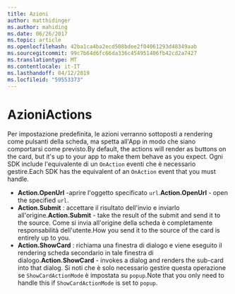 ```yaml
---
title: Azioni
author: matthidinger
ms.author: mahiding
ms.date: 06/26/2017
ms.topic: article
ms.openlocfilehash: 42ba1ca4ba2ecd508bdee2f04061293d48349aab
ms.sourcegitcommit: 99c7b64d6fc66da336c454951406fb42cd2a7427
ms.translationtype: MT
ms.contentlocale: it-IT
ms.lasthandoff: 04/12/2019
ms.locfileid: "59553373"
---
```

# <a name="actions"></a><span data-ttu-id="2d3e6-102">Azioni</span><span class="sxs-lookup"><span data-stu-id="2d3e6-102">Actions</span></span>

<span data-ttu-id="2d3e6-103">Per impostazione predefinita, le azioni verranno sottoposti a rendering come pulsanti della scheda, ma spetta all'App in modo che siano comportarsi come previsto.</span><span class="sxs-lookup"><span data-stu-id="2d3e6-103">By default, the actions will render as buttons on the card, but it's up to your app to make them behave as you expect.</span></span> <span data-ttu-id="2d3e6-104">Ogni SDK include l'equivalente di un `OnAction` eventi che è necessario gestire.</span><span class="sxs-lookup"><span data-stu-id="2d3e6-104">Each SDK has the equivalent of an `OnAction` event that you must handle.</span></span>

* <span data-ttu-id="2d3e6-105">**Action.OpenUrl** -aprire l'oggetto specificato `url`.</span><span class="sxs-lookup"><span data-stu-id="2d3e6-105">**Action.OpenUrl** - open the specified `url`.</span></span>  
* <span data-ttu-id="2d3e6-106">**Action.Submit** : accettare il risultato dell'invio e inviarlo all'origine.</span><span class="sxs-lookup"><span data-stu-id="2d3e6-106">**Action.Submit** - take the result of the submit and send it to the source.</span></span> <span data-ttu-id="2d3e6-107">Come si invia all'origine della scheda è completamente responsabilità dell'utente.</span><span class="sxs-lookup"><span data-stu-id="2d3e6-107">How you send it to the source of the card is entirely up to you.</span></span>
* <span data-ttu-id="2d3e6-108">**Action.ShowCard** : richiama una finestra di dialogo e viene eseguito il rendering scheda secondario in tale finestra di dialogo.</span><span class="sxs-lookup"><span data-stu-id="2d3e6-108">**Action.ShowCard** - invokes a dialog and renders the sub-card into that dialog.</span></span> <span data-ttu-id="2d3e6-109">Si noti che è solo necessario gestire questa operazione se `ShowCardActionMode` è impostata su `popup`.</span><span class="sxs-lookup"><span data-stu-id="2d3e6-109">Note that you only need to handle this if `ShowCardActionMode` is set to `popup`.</span></span>